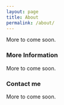 ```yaml
---
layout: page
title: About
permalink: /about/
---
```


More to come soon.

### More Information

More to come soon.

### Contact me

More to come soon.
